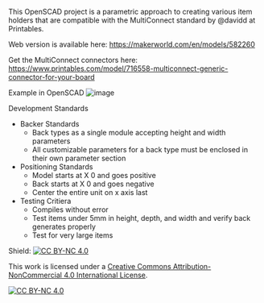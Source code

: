 This OpenSCAD project is a parametric approach to creating various item holders that are compatible with the MultiConnect standard by @davidd at Printables. 

Web version is available here: https://makerworld.com/en/models/582260

Get the MultiConnect connectors here: https://www.printables.com/model/716558-multiconnect-generic-connector-for-your-board

Example in OpenSCAD
![image](https://github.com/user-attachments/assets/1fb201eb-66d4-4f9b-b52b-4cf9fbe7a652)

Development Standards
- Backer Standards
    - Back types as a single module accepting height and width parameters
    - All customizable parameters for a back type must be enclosed in their own parameter section
- Positioning Standards
    - Model starts at X 0 and goes positive
    - Back starts at X 0 and goes negative
    - Center the entire unit on x axis last
- Testing Critiera
    - Compiles without error
    - Test items under 5mm in height, depth, and width and verify back generates properly
    - Test for very large items

Shield: [![CC BY-NC 4.0][cc-by-nc-shield]][cc-by-nc]

This work is licensed under a
[Creative Commons Attribution-NonCommercial 4.0 International License][cc-by-nc].

[![CC BY-NC 4.0][cc-by-nc-image]][cc-by-nc]

[cc-by-nc]: https://creativecommons.org/licenses/by-nc/4.0/
[cc-by-nc-image]: https://licensebuttons.net/l/by-nc/4.0/88x31.png
[cc-by-nc-shield]: https://img.shields.io/badge/License-CC%20BY--NC%204.0-lightgrey.svg
